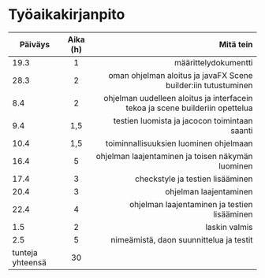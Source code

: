 # Työaikakirjanpito


| Päiväys       | Aika (h)      | Mitä tein |
| ------------- |:-------------:| -----------------------------:|
| 19.3          | 1             |määrittelydokumentti           |
| 28.3          | 2             |oman ohjelman aloitus ja javaFX Scene builder:iin tutustuminen          |
| 8.4          | 2             |ohjelman uudelleen aloitus ja interfacein tekoa ja scene builderiin opettelua           |
| 9.4          | 1,5             |testien luomista ja jacocon toimintaan saanti           |
| 10.4          | 1,5             |toiminnallisuuksien luominen ohjelmaan            |
| 16.4          | 5            |ohjelman laajentaminen ja toisen näkymän luominen           |
| 17.4          | 3            |checkstyle ja testien lisääminen            |
| 20.4          | 3           |ohjelman laajentaminen          |
| 22.4          | 4            |ohjelman laajentaminen ja testien lisääminen            |
| 1.5          | 2           |laskin valmis          |
| 2.5          | 5            |nimeämistä, daon suunnittelua ja testit             |
| tunteja yhteensä | 30             |           |
